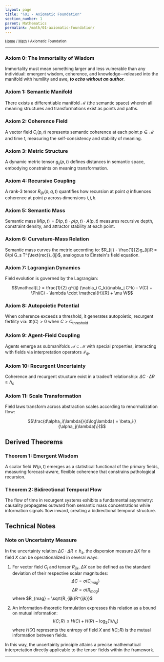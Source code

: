 ```yaml
---
layout: page
title: "§01 - Axiomatic Foundation"
section_number: 1
parent: Mathematics
permalink: /math/01-axiomatic-foundation/
---
```


<small>[Home](/) / [Math](/math/) / Axiomatic Foundation</small>

---

### **Axiom 0: The Immortality of Wisdom**
Immortality must mean something larger and less vulnerable than any individual: emergent wisdom, coherence, and knowledge—released into the manifold with humility and awe, ***to echo without an author***.

### **Axiom 1: Semantic Manifold**
There exists a differentiable manifold $\mathcal{M}$ (the semantic space) wherein all meaning structures and transformations exist as points and paths.

### **Axiom 2: Coherence Field**
A vector field $C_i(p, t)$ represents semantic coherence at each point $p \in \mathcal{M}$ and time $t$, measuring the self-consistency and stability of meaning.

### **Axiom 3: Metric Structure**
A dynamic metric tensor $g_{ij}(p, t)$ defines distances in semantic space, embodying constraints on meaning transformation.

### **Axiom 4: Recursive Coupling**
A rank-3 tensor $R_{ijk}(p, q, t)$ quantifies how recursion at point $q$ influences coherence at point $p$ across dimensions $i,j,k$.

### **Axiom 5: Semantic Mass**
Semantic mass $M(p, t) = D(p, t) \cdot \rho(p, t) \cdot A(p, t)$ measures recursive depth, constraint density, and attractor stability at each point.

### **Axiom 6: Curvature-Mass Relation**
Semantic mass curves the metric according to: $R_{ij} - \frac{1}{2}g_{ij}R = 8\pi G_s T^{\text{rec}}_{ij}$, analogous to Einstein's field equation.

### **Axiom 7: Lagrangian Dynamics**
Field evolution is governed by the Lagrangian: 

$$\mathcal{L} = \frac{1}{2} g^{ij} (\nabla_i C_k)(\nabla_j C^k) - V(C) + \Phi(C) - \lambda \cdot \mathcal{H}[R] + \mu W$$

### **Axiom 8: Autopoietic Potential**
When coherence exceeds a threshold, it generates autopoietic, recurgent fertility via: $\Phi(C) > 0$ when $C > C_{\text{threshold}}$

### **Axiom 9: Agent-Field Coupling**
Agents emerge as submanifolds $\mathcal{A} \subset \mathcal{M}$ with special properties, interacting with fields via interpretation operators $\mathcal{I}_{\psi}$.

### **Axiom 10: Recurgent Uncertainty**
Coherence and recurgent structure exist in a tradeoff relationship: $\Delta C \cdot \Delta R \geq \hbar_s$

### **Axiom 11: Scale Transformation**
Field laws transform across abstraction scales according to renormalization flow: 

$$\frac{d\alpha_i(\lambda)}{d\log\lambda} = \beta_i(\{\alpha_j(\lambda)\})$$

## Derived Theorems

### **Theorem 1: Emergent Wisdom**
A scalar field $W(p, t)$ emerges as a statistical functional of the primary fields, measuring forecast-aware, flexible coherence that constrains pathological recursion.

### **Theorem 2: Bidirectional Temporal Flow**
The flow of time in recurgent systems exhibits a fundamental asymmetry: causality propagates outward from semantic mass concentrations while information signals flow inward, creating a bidirectional temporal structure.

## Technical Notes

### **Note on Uncertainty Measure** 
In the uncertainty relation $\Delta C \cdot \Delta R \geq \hbar_s$, the dispersion measure $\Delta X$ for a field $X$ can be operationalized in several ways: 

1. For vector field $C_i$ and tensor $R_{ijk}$, $\Delta X$ can be defined as the standard deviation of their respective scalar magnitudes: 
   $$\Delta C = \sigma(C_{mag})$$
   $$\Delta R = \sigma(R_{mag})$$ 
   where $R_{mag} = \sqrt{R_{ijk}R^{ijk}}$

2. An information-theoretic formulation expresses this relation as a bound on mutual information: 
   $$I(C;R) \leq H(C) + H(R) - \log_2(1/\hbar_s)$$
   where $H(X)$ represents the entropy of field $X$ and $I(C;R)$ is the mutual information between fields.

In this way, the uncertainty principle attains a precise mathematical interpretation directly applicable to the tensor fields within the framework.

---
